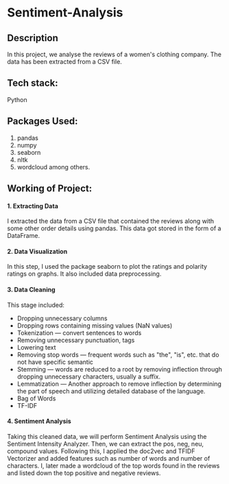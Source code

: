 # Sentiment-Analysis

## Description
In this project, we analyse the reviews of a women's clothing company. The data has been extracted from a CSV file. 

## Tech stack:
Python

## Packages Used:
1. pandas
2. numpy 
3. seaborn
4. nltk
5. wordcloud
among others.

## Working of Project:
#### 1. Extracting Data
I extracted the data from a CSV file that contained the reviews along with some other order details using pandas. This data got stored in the form of a DataFrame.

#### 2. Data Visualization
In this step, I used the package seaborn to plot the ratings and polarity ratings on graphs. It also included data preprocessing.

#### 3. Data Cleaning
This stage included:
  - Dropping unnecessary columns
  - Dropping rows containing missing values (NaN values)
  - Tokenization — convert sentences to words
  - Removing unnecessary punctuation, tags
  - Lowering text
  - Removing stop words — frequent words such as "the", "is", etc. that do not have specific semantic
  - Stemming — words are reduced to a root by removing inflection through dropping unnecessary characters, usually a suffix.
  - Lemmatization — Another approach to remove inflection by determining the part of speech and utilizing detailed database of the language.
  - Bag of Words
  - TF-IDF

#### 4. Sentiment Analysis
Taking this cleaned data, we will perform Sentiment Analysis using the Sentiment Intensity Analyzer. Then, we can extract the pos, neg, neu, compound values. Following this, I applied the doc2vec and TFIDF Vectorizer and added features such as number of words and number of characters. I, later made a wordcloud of the top words found in the reviews and listed down the top positive and negative reviews.
